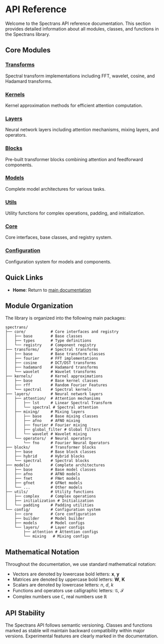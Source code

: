 # API Reference

Welcome to the Spectrans API reference documentation. This section provides detailed information about all modules, classes, and functions in the Spectrans library.

## Core Modules

### [Transforms](transforms/index.md)
Spectral transform implementations including FFT, wavelet, cosine, and Hadamard transforms.

### [Kernels](kernels/index.md)
Kernel approximation methods for efficient attention computation.

### [Layers](layers/index.md)
Neural network layers including attention mechanisms, mixing layers, and operators.

### [Blocks](blocks/index.md)
Pre-built transformer blocks combining attention and feedforward components.

### [Models](models/index.md)
Complete model architectures for various tasks.

### [Utils](utils/index.md)
Utility functions for complex operations, padding, and initialization.

### [Core](core/index.md)
Core interfaces, base classes, and registry system.

### [Configuration](config/index.md)
Configuration system for models and components.

## Quick Links

- **Home**: Return to [main documentation](../index.md)

## Module Organization

The library is organized into the following main packages:

```
spectrans/
├── core/           # Core interfaces and registry
│   ├── base        # Base classes
│   ├── types       # Type definitions
│   └── registry    # Component registry
├── transforms/     # Spectral transforms
│   ├── base        # Base transform classes
│   ├── fourier     # FFT implementations
│   ├── cosine      # DCT/DST transforms
│   ├── hadamard    # Hadamard transforms
│   └── wavelet     # Wavelet transforms
├── kernels/        # Kernel approximations
│   ├── base        # Base kernel classes
│   ├── rff         # Random Fourier Features
│   └── spectral    # Spectral kernels
├── layers/         # Neural network layers
│   ├── attention/  # Attention mechanisms
│   │   ├── lst     # Linear Spectral Transform
│   │   └── spectral # Spectral attention
│   ├── mixing/     # Mixing layers
│   │   ├── base    # Base mixing classes
│   │   ├── afno    # AFNO mixing
│   │   ├── fourier # Fourier mixing
│   │   ├── global_filter # Global filters
│   │   └── wavelet # Wavelet mixing
│   └── operators/  # Neural operators
│       └── fno     # Fourier Neural Operators
├── blocks/         # Transformer blocks
│   ├── base        # Base block classes
│   ├── hybrid      # Hybrid blocks
│   └── spectral    # Spectral blocks
├── models/         # Complete architectures
│   ├── base        # Base model classes
│   ├── afno        # AFNO models
│   ├── fnet        # FNet models
│   ├── gfnet       # GFNet models
│   └── ...         # Other models
├── utils/          # Utility functions
│   ├── complex     # Complex operations
│   ├── initialization # Initialization
│   └── padding     # Padding utilities
└── config/         # Configuration system
    ├── core        # Core configuration
    ├── builder     # Model builder
    ├── models      # Model configs
    └── layers/     # Layer configs
        ├── attention # Attention configs
        └── mixing   # Mixing configs
```

## Mathematical Notation

Throughout the documentation, we use standard mathematical notation:

- Vectors are denoted by lowercase bold letters: **x**, **y**
- Matrices are denoted by uppercase bold letters: **W**, **K**
- Scalars are denoted by lowercase letters: *n*, *d*, *k*
- Functions and operators use calligraphic letters: 𝒢, ℱ
- Complex numbers use ℂ, real numbers use ℝ

## API Stability

The Spectrans API follows semantic versioning. Classes and functions marked as stable will maintain backward compatibility within major versions. Experimental features are clearly marked in the documentation.